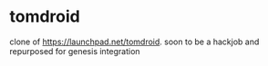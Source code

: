 tomdroid
========

clone of https://launchpad.net/tomdroid. soon to be a hackjob and repurposed for genesis integration